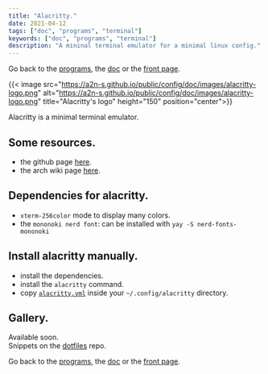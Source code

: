 ```yaml
---
title: "Alacritty."
date: 2021-04-12
tags: ["doc", "programs", "terminal"]
keywords: ["doc", "programs", "terminal"]
description: "A mininal terminal emulator for a minimal linux config."
---
```

Go back to the [programs](/public/config/doc/programs), the [doc](/public/config/doc) or the [front page](/public).  

{{< image src="https://a2n-s.github.io/public/config/doc/images/alacritty-logo.png" 
          alt="https://a2n-s.github.io/public/config/doc/images/alacritty-logo.png"
          title="Alacritty's logo" height="150" position="center">}}

Alacritty is a minimal terminal emulator.


## Some resources.
- the github page [here](https://github.com/alacritty/alacritty).
- the arch wiki page [here](https://wiki.archlinux.org/title/Alacritty).

## Dependencies for alacritty.
- `xterm-256color` mode to display many colors.
- the `mononoki nerd font`: can be installed with `yay -S nerd-fonts-mononoki`

## Install alacritty manually.
- install the dependencies.
- install the `alacritty` command.
- copy [`alacritty.yml`] inside your `~/.config/alacritty` directory.

## Gallery.
Available soon.  
Snippets on the [dotfiles](https://github.com/a2n-s/dotfiles#4-gallery-toc) repo.

Go back to the [programs](/public/config/doc/programs), the [doc](/public/config/doc) or the [front page](/public).  

[`alacritty.yml`]: https://github.com/a2n-s/dotfiles/blob/main/.config/alacritty/alacritty.yml
